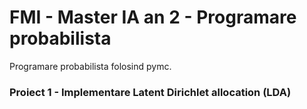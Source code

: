 # FMI - Master IA an 2 - Programare probabilista
Programare probabilista folosind pymc.

### Proiect 1 - Implementare Latent Dirichlet allocation (LDA)

